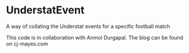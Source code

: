 # UnderstatEvent
A way of collating the Understat events for a specific football match

This code is in collaboration with Anmol Durgapal.
The blog can be found on cj-mayes.com

